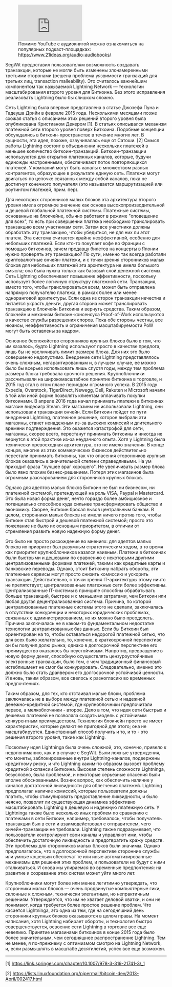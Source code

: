  

<figure class="kg-card kg-embed-card kg-card-hascaption"><iframe allow="accelerometer; autoplay; clipboard-write; encrypted-media; gyroscope; picture-in-picture" allowfullscreen="" frameborder="0" height="113" src="https://www.youtube.com/embed/I8YsSMsJsvw?feature=oembed" width="200"></iframe><figcaption>Помимо YouTube с аудиокнигой можно ознакомиться на популярных подкаст-площадках: <a href="https://www.21ideas.org/audio-audiobooks/">https://www.21ideas.org/audio-audiobooks/</a></figcaption></figure>

SegWit предоставил пользователям возможность создавать транзакции, которые не могли быть изменены злонамеренными третьими сторонами (решена проблема уязвимости транзакций для третьих лиц, transaction malleability). Это считалось важнейшим компонентом так называемой Lightning Network — технологии масштабирования второго уровня для Биткоина. Без этого исправления реализовать Lightning было бы слишком сложно.

Сеть Lightning была впервые представлена в статье Джозефа Пуна и Тадеуша Дрийи в феврале 2015 года. Несколькими месяцами позже схожая статья с описанием этих решений второго уровня была опубликована Кристианом Декером \[1\]. В статьях описывался механизм платежной сети второго уровня поверх Биткоина. Подобные концепции обсуждались в биткоин-пространстве в течение многих лет. В сущности, эта идея, похоже, озвучивалась еще от Сатоши. \[2\] Смысл работы Lightning состоит в объединении нескольких платежей в меньшее количество биткоин-транзакций. Биткоин-транзакции используются для открытия платежных каналов, которые, будучи единожды настроенными, обеспечивают поток повторяющихся платежей. У компаний могут быть каналы с множеством разных контрагентов, образующие в результате единую сеть. Платежи могут двигаться по цепочке связанных между собой каналов, пока не достигнут конечного получателя (это называется маршрутизацией или роутингом платежей, прим. пер).

Для некоторых сторонников малых блоков эта архитектура второго уровня имела огромное значение как основа высокопроизводительной и дешевой глобальной платежной системы. Платежные системы, основанные на блокчейне, обычно работают в режиме "оповещение для всех", то есть при совершении платежа необходимо транслировать транзакцию всем участникам сети. Затем все участники должны обработать эту транзакцию, чтобы убедиться, не для них ли этот платеж. Эта система считается крайне неэффективной, особенно для небольших платежей. Если кто-то покупает кофе во Франции с помощью биткоинов, зачем продавцу билетов на концерты в Японии нужно проверять эту транзакцию? По сути, именно так всегда работали криптовалютные ончейн-платежи, и с точки зрения сторонников малых блоков для небольших платежей эта архитектура не имела большого смысла; она была нужна только как базовый слой денежной системы. Сеть Lightning обеспечивает повышение эффективности, поскольку использует более логичную структуру платежной сети. Транзакция, вместо того, чтобы транслироваться всем, может быть отправлена ​​напрямую получателю платежа, в рамках более или менее одноранговой архитектуры. Если одна из сторон транзакции нечестна и пытается украсть деньги, другая сторона может транслировать транзакцию в блокчейн Биткоина и вернуть средства. Таким образом, блокчейн и механизм биткоин-консенсуса Proof-of-Work используются в качестве службы разрешения споров. Пока обе стороны честны, все нюансы, неэффективность и ограничения масштабируемости PoW могут быть оставлены за кадром.

Основное беспокойство сторонников крупных блоков было в том, что им казалось, будто Lightning используют просто в качестве предлога, лишь бы не увеличивать лимит размера блока. Для них это было совершенно недопустимо. Внедрение сети Lightning представлялось очень сложным, негарантированным и, в лучшем случае, ее можно было бы всерьез использовать лишь спустя годы, между тем проблема размера блока требовала срочного решения. Крупноблочники рассчитывали на широкомасштабное принятие биткоина в торговле, и 2015 год стал в этом плане периодом огромного успеха. В 2015 году Expedia, Overstock, TigerDirect, Newegg, Dell, Rakuten и Microsoft начали в той или иной форме позволять клиентам оплачивать покупки биткоинами. В апреле 2016 года начал принимать платежи в биткоинах магазин видеоигр Steam. Эти магазины не использовали Lightning, они использовали транзакции ончейн. Если Биткоин пойдет по пути внедрения Lightning, платежное решение, которое выбрали эти магазины, станет ненадежным из-за высоких комиссий и длительного времени подтверждения. Это окажется катастрофой для сети, магазины, скорее всего, перестанут принимать биткоины и никогда не вернутся к этой практике из-за неудачного опыта. Хотя у Lightning была технически превосходная архитектура, это не имело значения. В конце концов, многие из этих коммерческих бизнесов действительно перестали принимать биткоины, так что опасения сторонников крупных блоков оказались в значительной степени справедливыми. На ум приходит фраза "лучшее враг хорошего". Не увеличивать размер блока было явно плохим бизнес-решением. Потеря этих магазинов была огромным разочарованием для сторонников крупных блоков.

Однако для адептов малых блоков Биткоин не был ни бизнесом, ни платежной системой, претендующей на роль VISA, Paypal и Mastercard. Это была новая форма денег, нечто гораздо более амбициозное и потенциально способное куда сильнее трансформировать общество и экономику. Скорее, Биткоин бросал вызов центральным банкам. В целом, сторонники малых блоков не имели ничего против того, чтобы Биткоин стал быстрой и дешевой платежной системой; просто это пожелание не было их основным приоритетом, в отличии от стремления развить новую надежную форму денег.

Это было не просто расхождение во мнениях: для адептов малых блоков их приоритет был разумным стратегическим ходом, в то время как приоритет крупноблочников казался наивным. Платежи в биткоинах были быстрыми и дешевыми по сравнению с некоторыми другими централизованными формами платежей, такими как кредитные карты и банковские переводы. Однако, стоит Биткоину набрать обороты, эти платежные сервисы могут просто снизить комиссию и ускорить транзакции. Действительно, с точки зрения IT-архитектуры этому ничто не препятствует; централизованные платежные сети более эффективны. Централизованные IT-системы в принципе способны обрабатывать больше транзакций, быстрее и с меньшими затратами, чем Биткоин или любая другая децентрализованная система. Причина, по которой централизованные платежные системы этого не сделали, заключалась в отсутствии конкуренции и некоторых юридических проблемах, связанных с администрированием, но их можно было преодолеть. Причина заключалась не в каком-то фундаментальном недостатке технологии централизованных баз данных. Если бы Биткоин был ориентирован на то, чтобы оставаться недорогой платежной сетью, что для всех было желательно, то, конечно, в краткосрочной перспективе он бы получил долю рынка; однако в долгосрочной перспективе его преимущество оказалось бы неустойчивым. Напротив, превращение в новую форму денег, способную осуществлять цензуроустойчивые электронные транзакции, было тем, с чем традиционный финансовый истеблишмент не смог бы конкурировать. Следовательно, именно это должно было стать драйвером его долгосрочной устойчивой ценности. И вновь, таким образом, все свелось к разногласию во временных предпочтениях.

Таким образом, для тех, кто отстаивал малые блоки, проблема заключалась не в выборе между платежной сетью и надежной денежно-кредитной системой, где крупноблочники предпочитали первое, а мелкоблочники - второе. Дело в том, что идея сети быстрых и дешевых платежей не позволяла создать модель с устойчивым конкурентным преимуществом. Технология блокчейн просто не имеет характеристик, которые делают ее пригодной для этого; она не масштабируется. Единственный способ получить и то, и то - это решения второго уровня, такие как Lightning.

Поскольку идея Lightningа была очень сложной, это, конечно, привело к недопониманию, как и в случае с SegWit. Были ложные утверждения, что монеты, заблокированные внутри Lightning-каналов, подвержены кредитному риску, и что Lightning каким-то образом вызовет проблему кредитной экспансии Биткоина. Высокая степень сложности Lightningа, безусловно, была проблемой, и некоторые серьезные опасения были вполне обоснованными. Возник вопрос, как обеспечить наличие у каналов достаточной ликвидности для облегчения платежей. Lightning предполагал наличие комиссий, которые пользователи должны платить, чтобы стимулировать предоставление ликвидности, и было неясно, позволит ли существующая динамика эффективно масштабировать Lightning в дешевую и надежную платежную сеть. У Lightningа также было несколько иных проблем по сравнению с платежами в сети Биткоин, например, требовалось, чтобы получатель транзакции был в сети и взаимодействовал с отправителем, чего ончейн-транзакции не требовали. Lightning также подразумевает, что пользователи контролируют свои каналы и управляют ими, чтобы обеспечить достаточную ликвидность и предотвратить кражу средств. Эти проблемы для сторонников малых блоков были значимы. Однако предполагалось, что в долгосрочной перспективе сторонние службы или умные кошельки обеспечат те или иные автоматизированные механизмы для решения этих проблем, и пользователи не будут с ними сталкиваться. И снова мы упираемся во временные предпочтения: на развитие и созревание этих систем может уйти много лет.

Крупноблочники могут более или менее легитимно утверждать, что сторонники малых блоков — очень продвинутые компьютерные гики, склонные к сложным, технически элегантным, но непрактичным решениям. Утверждается, что им не хватает деловой хватки, и они не понимают, когда требуется более простое решение проблем. Что касается Lightningа, это одна из тем, где на сегодняшний день сторонники крупных блоков оказываются в целом правы. На момент написания, хотя Lightning набирает обороты, и технология быстро совершенствуется, освоение сети Lightning в торговле все еще невелико. Принятие магазинами биткоинов в конце 2015 года было более значительным, чем сегодняшнее распространение Lightning. Тем не менее, я по-прежнему с оптимизмом смотрю на Lightning Network, и, если размышлять в масштабе десятилетий, успех все еще возможен.

---

\[1\] https://link.springer.com/chapter/10.1007/978-3-319-21741-3\_1

\[2\] https://lists.linuxfoundation.org/pipermail/bitcoin-dev/2013-April/002417.html  
